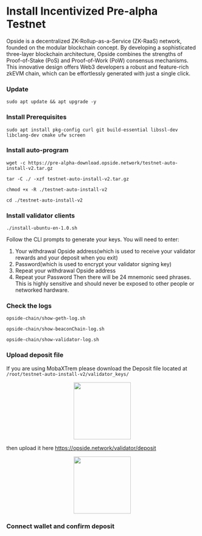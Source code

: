 # Install Incentivized Pre-alpha Testnet

Opside is a decentralized ZK-Rollup-as-a-Service (ZK-RaaS) network, founded on the modular blockchain concept. By developing a sophisticated three-layer blockchain architecture, Opside combines the strengths of Proof-of-Stake (PoS) and Proof-of-Work (PoW) consensus mechanisms. This innovative design offers Web3 developers a robust and feature-rich zkEVM chain, which can be effortlessly generated with just a single click.


### Update 
```
sudo apt update && apt upgrade -y
```

### Install Prerequisites
```
sudo apt install pkg-config curl git build-essential libssl-dev libclang-dev cmake ufw screen
```

### Install auto-program
```
wget -c https://pre-alpha-download.opside.network/testnet-auto-install-v2.tar.gz 
```
```
tar -C ./ -xzf testnet-auto-install-v2.tar.gz
```
```
chmod +x -R ./testnet-auto-install-v2
```
```
cd ./testnet-auto-install-v2
```
### Install validator clients
```
./install-ubuntu-en-1.0.sh
```
Follow the CLI prompts to generate your keys. You will need to enter:
1. Your withdrawal Opside address(which is used to receive your validator rewards and your deposit when you exit)
2. Password(which is used to encrypt your validator signing key)
3. Repeat your withdrawal Opside address
4. Repeat your Password
Then there will be 24 mnemonic seed phrases. This is highly sensitive and should never be exposed to other people or networked hardware.

### Check the logs
```
opside-chain/show-geth-log.sh
```
```
opside-chain/show-beaconChain-log.sh
```
```
opside-chain/show-validator-log.sh
```
### Upload deposit file

If you are using MobaXTrem please download the Deposit file located at `/root/testnet-auto-install-v2/validator_keys/`
<p align="center"><img height="150" height="auto" src="https://github.com/furidngrt/Opside-PreAlpha/assets/63885192/e687ad8a-0e0c-40fa-88a0-88574da2e9d1"></p>

then upload it here https://opside.network/validator/deposit
<p align="center"><img height="150" height="auto" src="https://github.com/furidngrt/Opside-PreAlpha/assets/63885192/6a883979-461d-4125-b07a-b348cdcdc3d5"></p>

### Connect wallet and confirm deposit

